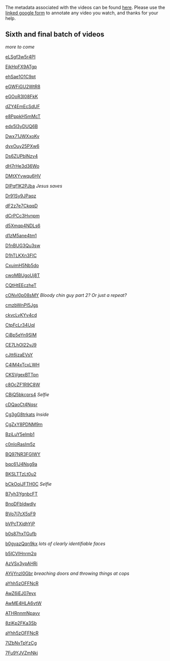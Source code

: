 The metadata associated with the videos can be found [here](annotations2.csv). Please use the [linked google form](https://docs.google.com/forms/d/e/1FAIpQLSfrxlGRjSUDvGISzlcWcvnDJzz0bZgCZRACkIFvVzwJ1hpDlA/viewform?usp=sf_link) to annotate any video you watch, and thanks for your help. 

## Sixth and final batch of videos

*more to come*

[eLSgf3w5r4PI](https://sendvid.com/cdevvglz)

[EjkHpFX9ATgp](https://sendvid.com/76u4mwx8)

[ehSae1O1C9pt](https://sendvid.com/12ndquzq)

[eGWFiGU2WtR8](https://sendvid.com/nnj2okhn)

[eGOoR3I08FkK](https://sendvid.com/kck7y7da)

[dZY4EmEcSdUF](https://sendvid.com/g7j2pe0m)

[e8PppkH5mMcT](https://sendvid.com/yx24cqq8)

[edx5l3yDUQ6B](https://sendvid.com/k7q10m4b)

[Dwx71JWXxoKv](https://sendvid.com/fleq9iwz)

[dyxOuy25PXw6](https://sendvid.com/mrutkb0v)

[Ds6ZUPblNzv4](https://sendvid.com/w8c7akmo)

[dH7rHe3d36Wo](https://sendvid.com/6f09vcdl)

[DMtXYvwqu6HV](https://sendvid.com/fya6hnmf)

[DIPqf1K2PJba](https://sendvid.com/6tzoe9sz) *Jesus saves*

[Dr91Sy9JPaqz](https://sendvid.com/7szfqxng)

[dF2z7e7CkqqD](https://sendvid.com/3q7lafey)

[dCrPCc3Hvnpm](https://sendvid.com/krmi654m)

[d5Xmqp4NDLs6](https://sendvid.com/wc7z3ues)

[d1zM5ane4tm1](https://sendvid.com/nzu3k917)

[D1nBUG3Qu3sw](https://sendvid.com/8chy0o9o)

[D1hTLKXn3FIC](https://sendvid.com/lq9gco9n)

[CxuimH5Nb5do](https://sendvid.com/g1kbhqrp)

[cwoMBUgoUj8T](https://sendvid.com/ufqx162e)

[CQtHtEEczheT](https://sendvid.com/rharwwze)

[cONvl0p08sMY](https://sendvid.com/cu9thw5w) *Bloody chin guy part 2? Or just a repeat?*

[cmzbWnPI5Jgs](https://sendvid.com/38c880ux)

[ckvcLvKYv4cd](https://sendvid.com/ow1fch83)

[CtpFcLr34Uql](https://sendvid.com/y5v7l3zs)

[CjBp5eYn9SIM](https://sendvid.com/w5du9vom)

[CE7LhOl22vJ9](https://sendvid.com/0sxj8d2t)

[cJtt6jzaEVsY](https://sendvid.com/aco3tvaj)

[C4IM4xTcxLWH](https://sendvid.com/c2qxi3e6)

[CKSVgexBTTpn](https://sendvid.com/n4y4ccuw)

[c8OcZF1R9C8W](https://sendvid.com/4j3c78rt)

[CBjQ5bkcprs4](https://sendvid.com/etuvk132) *Selfie*

[cDQaoCt4Nqsr](https://sendvid.com/p58x9alw)

[Cg3gG8trkats](https://sendvid.com/733257ap) *Inside*

[CgZxY8PDNM9m](https://sendvid.com/tbgamss0)

[BziLuY5elmb1](https://sendvid.com/u6ix8fpl)

[c0nIoRasIm5z](https://sendvid.com/mbh8wzmz)

[BQ97NR3FGlWY](https://sendvid.com/y2z7ko87)

[bqc61J4Nsg9a](https://sendvid.com/hklf70il)

[BKSLTTzLt0u2](https://sendvid.com/1w5l862k)

[bCkOoiJFTH0C](https://sendvid.com/a9a9w75j) *Selfie*

[B7yh3YgnbcFT](https://sendvid.com/ccpb1uqq)

[BnoDFbldwdly](https://sendvid.com/4y5lt9w3)

[BVo7j7cX5sF9](https://sendvid.com/bz552ud2)

[bVPcTXidhYjP](https://sendvid.com/32o68ut8)

[b0s87hxTGufb](https://sendvid.com/w6mlrtse)

[b0gyazQqn9kx](https://sendvid.com/4jpfl0hu) *lots of clearly identifiable faces*

[b5lCVIHnrm2q](https://sendvid.com/39d8kzlhhttps://sendvid.com/39d8kzlh)

[AzVSx3ypAHRi](https://sendvid.com/g8zsh5or)

[AYijYnzI0Gbr](https://sendvid.com/zb7t2qzg) *breaching doors and throwing things at cops*

[aYhh5zOFFNcR](https://sendvid.com/mrh63dv8)

[AwZ6iEJ07eyx](https://sendvid.com/gjtuize3)

[AwME4HLA6vtW](https://sendvid.com/2b4ji3jk)

[ATHRnnmNpayv](https://sendvid.com/rmpxnhnh)

[8ziKp2FKa3Sb](https://sendvid.com/b39rqoi1)

[aYhh5zOFFNcR](https://sendvid.com/7tyhzcmi)

[7lZbNvTpYzCg](https://sendvid.com/x1ryvz2l)

[7Fu9YJVZmNkj](https://sendvid.com/uei30faq)
